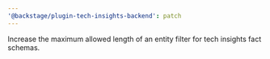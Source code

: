 ```yaml
---
'@backstage/plugin-tech-insights-backend': patch
---
```


Increase the maximum allowed length of an entity filter for tech insights fact schemas.
